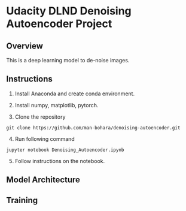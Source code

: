 # Udacity DLND Denoising Autoencoder Project

## Overview
This is a deep learning model to de-noise images.

## Instructions
1. Install Anaconda and create conda environment.

2. Install numpy, matplotlib, pytorch.

3. Clone the repository
```
git clone https://github.com/man-bohara/denoising-autoencoder.git
```

4. Run following command
```
jupyter notebook Denoising_Autoencoder.ipynb
```

5. Follow instructions on the notebook.

## Model Architecture

## Training


